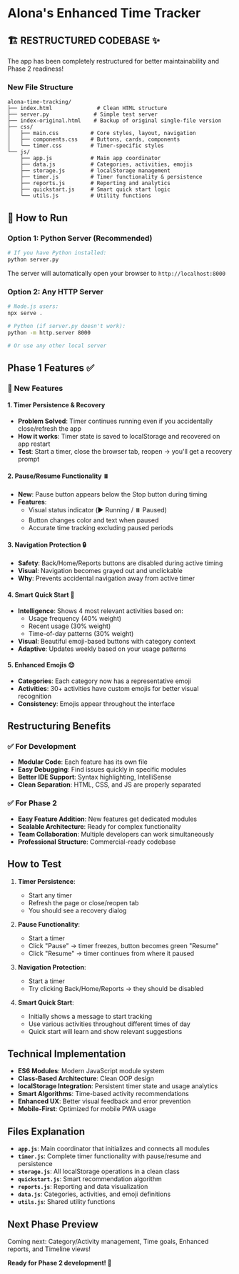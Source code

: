 # Alona's Enhanced Time Tracker

## 🏗️ **RESTRUCTURED CODEBASE** ✨

The app has been completely restructured for better maintainability and Phase 2 readiness!

### **New File Structure**
```
alona-time-tracking/
├── index.html              # Clean HTML structure
├── server.py              # Simple test server
├── index-original.html    # Backup of original single-file version
├── css/
│   ├── main.css          # Core styles, layout, navigation
│   ├── components.css    # Buttons, cards, components
│   └── timer.css         # Timer-specific styles
└── js/
    ├── app.js            # Main app coordinator
    ├── data.js           # Categories, activities, emojis
    ├── storage.js        # localStorage management
    ├── timer.js          # Timer functionality & persistence
    ├── reports.js        # Reporting and analytics
    ├── quickstart.js     # Smart quick start logic
    └── utils.js          # Utility functions
```

## 🚀 **How to Run**

### **Option 1: Python Server (Recommended)**
```bash
# If you have Python installed:
python server.py
```
The server will automatically open your browser to `http://localhost:8000`

### **Option 2: Any HTTP Server**
```bash
# Node.js users:
npx serve .

# Python (if server.py doesn't work):
python -m http.server 8000

# Or use any other local server
```

## **Phase 1 Features ✅**

### 🚀 **New Features**

#### 1. Timer Persistence & Recovery
- **Problem Solved**: Timer continues running even if you accidentally close/refresh the app
- **How it works**: Timer state is saved to localStorage and recovered on app restart
- **Test**: Start a timer, close the browser tab, reopen → you'll get a recovery prompt

#### 2. Pause/Resume Functionality ⏸️
- **New**: Pause button appears below the Stop button during timing
- **Features**: 
  - Visual status indicator (▶️ Running / ⏸️ Paused)
  - Button changes color and text when paused
  - Accurate time tracking excluding paused periods

#### 3. Navigation Protection 🔒
- **Safety**: Back/Home/Reports buttons are disabled during active timing
- **Visual**: Navigation becomes grayed out and unclickable
- **Why**: Prevents accidental navigation away from active timer

#### 4. Smart Quick Start 🎯
- **Intelligence**: Shows 4 most relevant activities based on:
  - Usage frequency (40% weight)
  - Recent usage (30% weight) 
  - Time-of-day patterns (30% weight)
- **Visual**: Beautiful emoji-based buttons with category context
- **Adaptive**: Updates weekly based on your usage patterns

#### 5. Enhanced Emojis 😊
- **Categories**: Each category now has a representative emoji
- **Activities**: 30+ activities have custom emojis for better visual recognition
- **Consistency**: Emojis appear throughout the interface

## **Restructuring Benefits**

### ✅ **For Development**
- **Modular Code**: Each feature has its own file
- **Easy Debugging**: Find issues quickly in specific modules
- **Better IDE Support**: Syntax highlighting, IntelliSense
- **Clean Separation**: HTML, CSS, and JS are properly separated

### ✅ **For Phase 2**
- **Easy Feature Addition**: New features get dedicated modules
- **Scalable Architecture**: Ready for complex functionality
- **Team Collaboration**: Multiple developers can work simultaneously
- **Professional Structure**: Commercial-ready codebase

## **How to Test**

1. **Timer Persistence**: 
   - Start any timer
   - Refresh the page or close/reopen tab
   - You should see a recovery dialog

2. **Pause Functionality**:
   - Start a timer
   - Click "Pause" → timer freezes, button becomes green "Resume"
   - Click "Resume" → timer continues from where it paused

3. **Navigation Protection**:
   - Start a timer
   - Try clicking Back/Home/Reports → they should be disabled

4. **Smart Quick Start**:
   - Initially shows a message to start tracking
   - Use various activities throughout different times of day
   - Quick start will learn and show relevant suggestions

## **Technical Implementation**

- **ES6 Modules**: Modern JavaScript module system
- **Class-Based Architecture**: Clean OOP design
- **localStorage Integration**: Persistent timer state and usage analytics
- **Smart Algorithms**: Time-based activity recommendations
- **Enhanced UX**: Better visual feedback and error prevention
- **Mobile-First**: Optimized for mobile PWA usage

## **Files Explanation**

- **`app.js`**: Main coordinator that initializes and connects all modules
- **`timer.js`**: Complete timer functionality with pause/resume and persistence  
- **`storage.js`**: All localStorage operations in a clean class
- **`quickstart.js`**: Smart recommendation algorithm
- **`reports.js`**: Reporting and data visualization
- **`data.js`**: Categories, activities, and emoji definitions
- **`utils.js`**: Shared utility functions

## **Next Phase Preview**

Coming next: Category/Activity management, Time goals, Enhanced reports, and Timeline views!

**Ready for Phase 2 development! 🚀** 